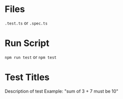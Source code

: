 # Files
`.test.ts` or `.spec.ts`

# Run Script
`npm run test` or `npm test`

# Test Titles
Description of test
Example: "sum of 3 + 7 must be 10"
